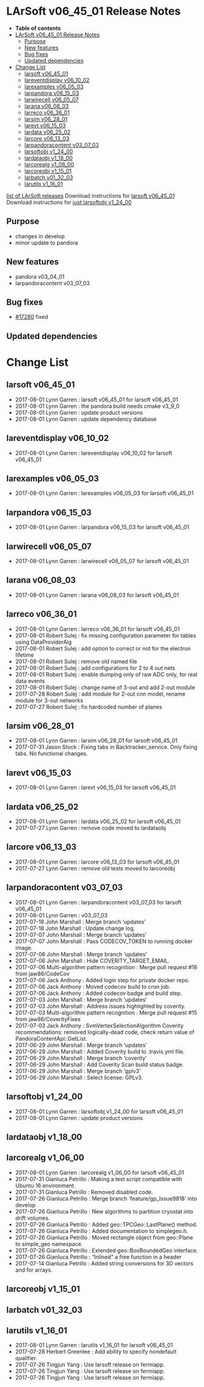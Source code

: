 LArSoft v06_45_01 Release Notes
======================================================================

-   **Table of contents**
-   [LArSoft v06_45_01 Release Notes](#LArSoft-v06_45_01-Release-Notes)
    -   [Purpose](#Purpose)
    -   [New features](#New-features)
    -   [Bug fixes](#Bug-fixes)
    -   [Updated dependencies](#Updated-dependencies)
-   [Change List](#Change-List)
    -   [larsoft v06_45_01](#larsoft-v06_45_01)
    -   [lareventdisplay v06_10_02](#lareventdisplay-v06_10_02)
    -   [larexamples v06_05_03](#larexamples-v06_05_03)
    -   [larpandora v06_15_03](#larpandora-v06_15_03)
    -   [larwirecell v06_05_07](#larwirecell-v06_05_07)
    -   [larana v06_08_03](#larana-v06_08_03)
    -   [larreco v06_36_01](#larreco-v06_36_01)
    -   [larsim v06_28_01](#larsim-v06_28_01)
    -   [larevt v06_15_03](#larevt-v06_15_03)
    -   [lardata v06_25_02](#lardata-v06_25_02)
    -   [larcore v06_13_03](#larcore-v06_13_03)
    -   [larpandoracontent v03_07_03](#larpandoracontent-v03_07_03)
    -   [larsoftobj v1_24_00](#larsoftobj-v1_24_00)
    -   [lardataobj v1_18_00](#lardataobj-v1_18_00)
    -   [larcorealg v1_06_00](#larcorealg-v1_06_00)
    -   [larcoreobj v1_15_01](#larcoreobj-v1_15_01)
    -   [larbatch v01_32_03](#larbatch-v01_32_03)
    -   [larutils v1_16_01](#larutils-v1_16_01)

[list of LArSoft releases](LArSoft_release_list)
Download instructions for [larsoft v06_45_01](http://scisoft.fnal.gov/scisoft/bundles/larsoft/v06_45_01/larsoft-v06_45_01.html)
Download instructions for [just larsoftobj v1_24_00](http://scisoft.fnal.gov/scisoft/bundles/larsoftobj/v1_24_00/larsoftobj-v1_24_00.html)

Purpose
--------------------

-   changes in develop
-   minor update to pandora

New features
------------------------------

-   pandora v03_04_01
-   larpandoracontent v03_07_03

Bug fixes
------------------------

-   [\#17280](/redmine/issues/17280 "Bug: PMA crashes on argoneut event (Closed)") fixed

Updated dependencies
----------------------------------------------

Change List
============================

larsoft v06_45_01
------------------------------------------

-   2017-08-01 Lynn Garren : larsoft v06_45_01 for larsoft v06_45_01
-   2017-08-01 Lynn Garren : the pandora build needs cmake v3_9_0
-   2017-08-01 Lynn Garren : update product versions
-   2017-08-01 Lynn Garren : update dependency database

lareventdisplay v06_10_02
----------------------------------------------------------

-   2017-08-01 Lynn Garren : lareventdisplay v06_10_02 for larsoft v06_45_01

larexamples v06_05_03
--------------------------------------------------

-   2017-08-01 Lynn Garren : larexamples v06_05_03 for larsoft v06_45_01

larpandora v06_15_03
------------------------------------------------

-   2017-08-01 Lynn Garren : larpandora v06_15_03 for larsoft v06_45_01

larwirecell v06_05_07
--------------------------------------------------

-   2017-08-01 Lynn Garren : larwirecell v06_05_07 for larsoft v06_45_01

larana v06_08_03
----------------------------------------

-   2017-08-01 Lynn Garren : larana v06_08_03 for larsoft v06_45_01

larreco v06_36_01
------------------------------------------

-   2017-08-01 Lynn Garren : larreco v06_36_01 for larsoft v06_45_01
-   2017-08-01 Robert Sulej : fix missing configuration parameter for tables using DataProviderAlg
-   2017-08-01 Robert Sulej : add option to correct or not for the electron lifetime
-   2017-08-01 Robert Sulej : remove old named file
-   2017-08-01 Robert Sulej : add configurations for 2 to 4 out nets
-   2017-08-01 Robert Sulej : enable dumping only of raw ADC only, for real data events
-   2017-08-01 Robert Sulej : change name of 3-out and add 2-out module
-   2017-07-28 Robert Sulej : add module for 2-out cnn model, rename module for 3-out networks
-   2017-07-27 Robert Sulej : fix hardcoded number of planes

larsim v06_28_01
----------------------------------------

-   2017-08-01 Lynn Garren : larsim v06_28_01 for larsoft v06_45_01
-   2017-07-31 Jason Stock : Fixing tabs in Backtracker_service. Only fixing tabs. No functional changes.

larevt v06_15_03
----------------------------------------

-   2017-08-01 Lynn Garren : larevt v06_15_03 for larsoft v06_45_01

lardata v06_25_02
------------------------------------------

-   2017-08-01 Lynn Garren : lardata v06_25_02 for larsoft v06_45_01
-   2017-07-27 Lynn Garren : remove code moved to lardataobj

larcore v06_13_03
------------------------------------------

-   2017-08-01 Lynn Garren : larcore v06_13_03 for larsoft v06_45_01
-   2017-07-27 Lynn Garren : remove old tests moved to larcoreobj

larpandoracontent v03_07_03
--------------------------------------------------------------

-   2017-08-01 Lynn Garren : larpandoracontent v03_07_03 for larsoft v06_45_01
-   2017-08-01 Lynn Garren : v03_07_03
-   2017-07-18 John Marshall : Merge branch ‘updates’
-   2017-07-18 John Marshall : Update change log.
-   2017-07-07 John Marshall : Merge branch ‘updates’
-   2017-07-07 John Marshall : Pass CODECOV_TOKEN to running docker image.
-   2017-07-06 John Marshall : Merge branch ‘updates’
-   2017-07-06 John Marshall : Hide COVERITY_TARGET_EMAIL.
-   2017-07-06 Multi-algorithm pattern recognition : Merge pull request \#16 from jaw86/CodeCov
-   2017-07-06 Jack Anthony : Added login step for private docker repo.
-   2017-07-06 Jack Anthony : Moved codecov build to cron job.
-   2017-07-06 Jack Anthony : Added codecov badge and build step.
-   2017-07-03 John Marshall : Merge branch ‘updates’
-   2017-07-03 John Marshall : Address issues highlighted by coverity.
-   2017-07-03 Multi-algorithm pattern recognition : Merge pull request \#15 from jaw86/CoverityFixes
-   2017-07-03 Jack Anthony : SvmVertexSelectionAlgorithm Coverity recommendations: removed logically-dead code, check return value of PandoraContentApi::GetList.
-   2017-06-29 John Marshall : Merge branch ‘updates’
-   2017-06-29 John Marshall : Added Coverity build to .travis.yml file.
-   2017-06-29 John Marshall : Merge branch ‘coverity’
-   2017-06-29 John Marshall : Add Coverity Scan build status badge.
-   2017-06-29 John Marshall : Merge branch ‘gplv3’
-   2017-06-29 John Marshall : Select license: GPLv3.

larsoftobj v1_24_00
----------------------------------------------

-   2017-08-01 Lynn Garren : larsoftobj v1_24_00 for larsoft v06_45_01
-   2017-08-01 Lynn Garren : update product versions

lardataobj v1_18_00
----------------------------------------------

larcorealg v1_06_00
----------------------------------------------

-   2017-08-01 Lynn Garren : larcorealg v1_06_00 for larsoft v06_45_01
-   2017-07-31 Gianluca Petrillo : Making a test script compatible with Ubuntu 16 environment.
-   2017-07-31 Gianluca Petrillo : Removed disabled code.
-   2017-07-26 Gianluca Petrillo : Merge branch ‘feature/gp_Issue9818’ into develop
-   2017-07-26 Gianluca Petrillo : New algorithms to partition cryostat into drift volumes.
-   2017-07-26 Gianluca Petrillo : Added geo::TPCGeo::LastPlane() method.
-   2017-07-26 Gianluca Petrillo : Added documentation to simplegeo.h.
-   2017-07-26 Gianluca Petrillo : Moved rectangle object from geo::Plane to simple_geo namespace.
-   2017-07-26 Gianluca Petrillo : Extended geo::BoxBoundedGeo interface.
-   2017-07-26 Gianluca Petrillo : “Inlined” a free function in a header
-   2017-07-14 Gianluca Petrillo : Added string conversions for 3D vectors and for arrays.

larcoreobj v1_15_01
----------------------------------------------

larbatch v01_32_03
--------------------------------------------

larutils v1_16_01
------------------------------------------

-   2017-08-01 Lynn Garren : larutils v1_16_01 for larsoft v06_45_01
-   2017-07-28 Herbert Greenlee : Add ability to specify nondefault qualifier.
-   2017-07-26 Tingjun Yang : Use larsoft release on fermiapp.
-   2017-07-26 Tingjun Yang : Use larsoft release on fermiapp.
-   2017-07-26 Tingjun Yang : Use larsoft release on fermiapp.
